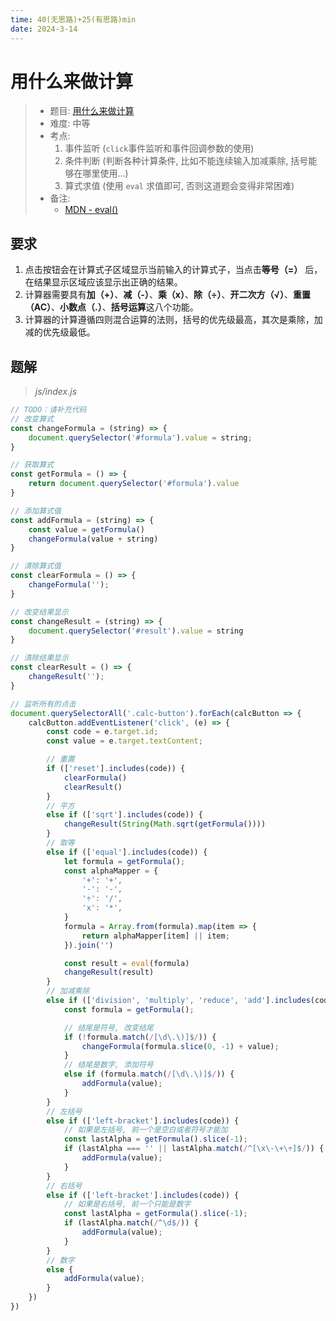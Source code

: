 ```yaml
---
time: 40(无思路)+25(有思路)min
date: 2024-3-14
---
```


# 用什么来做计算

> - 题目: [用什么来做计算](https://www.lanqiao.cn/problems/2441/learning/?subject_code=4&group_code=1&match_num=13&match_flow=2&origin=cup&page=1)
> - 难度: 中等
> - 考点: 
>   1. 事件监听 (`click`事件监听和事件回调参数的使用)
>   1. 条件判断 (判断各种计算条件, 比如不能连续输入加减乘除, 括号能够在哪里使用...)
>   1. 算式求值 (使用 `eval` 求值即可, 否则这道题会变得非常困难)
> - 备注:
>   - [MDN - eval()](https://developer.mozilla.org/zh-CN/docs/Web/JavaScript/Reference/Global_Objects/eval)

## 要求

1. 点击按钮会在计算式子区域显示当前输入的计算式子，当点击**等号（=）** 后，在结果显示区域应该显示出正确的结果。
2. 计算器需要具有**加（+）**、**减（-）**、**乘（x）**、**除（÷）**、**开二次方（√）**、**重置（AC）**、**小数点（.）**、**括号运算**这八个功能。
3. 计算器的计算遵循四则混合运算的法则，括号的优先级最高，其次是乘除，加减的优先级最低。

## 题解

> *js/index.js*

```js
// TODO：请补充代码
// 改变算式
const changeFormula = (string) => {
    document.querySelector('#formula').value = string;
}

// 获取算式
const getFormula = () => {
    return document.querySelector('#formula').value
}

// 添加算式值
const addFormula = (string) => {
    const value = getFormula()
    changeFormula(value + string)
}

// 清除算式值
const clearFormula = () => {
    changeFormula('');
}

// 改变结果显示
const changeResult = (string) => {
    document.querySelector('#result').value = string
}

// 清除结果显示
const clearResult = () => {
    changeResult('');
}

// 监听所有的点击
document.querySelectorAll('.calc-button').forEach(calcButton => {
    calcButton.addEventListener('click', (e) => {
        const code = e.target.id;
        const value = e.target.textContent;

        // 重置
        if (['reset'].includes(code)) {
            clearFormula()
            clearResult()
        }
        // 平方
        else if (['sqrt'].includes(code)) {
            changeResult(String(Math.sqrt(getFormula())))
        }
        // 取等
        else if (['equal'].includes(code)) {
            let formula = getFormula();
            const alphaMapper = {
                '+': '+',
                '-': '-',
                '÷': '/',
                'x': '*',
            }
            formula = Array.from(formula).map(item => {
                return alphaMapper[item] || item;
            }).join('')

            const result = eval(formula)
            changeResult(result)
        }
        // 加减乘除
        else if (['division', 'multiply', 'reduce', 'add'].includes(code)) {
            const formula = getFormula();

            // 结尾是符号, 改变结尾
            if (!formula.match(/[\d\.\)]$/)) {
                changeFormula(formula.slice(0, -1) + value);
            }
            // 结尾是数字, 添加符号
            else if (formula.match(/[\d\.\)]$/)) {
                addFormula(value);
            }
        }
        // 左括号
        else if (['left-bracket'].includes(code)) {
            // 如果是左括号, 前一个是空白或者符号才能加
            const lastAlpha = getFormula().slice(-1);
            if (lastAlpha === '' || lastAlpha.match(/^[\x\-\+\÷]$/)) {
                addFormula(value);
            }
        }
        // 右括号
        else if (['left-bracket'].includes(code)) {
            // 如果是右括号, 前一个只能是数字
            const lastAlpha = getFormula().slice(-1);
            if (lastAlpha.match(/^\d$/)) {
                addFormula(value);
            }
        }
        // 数字
        else {
            addFormula(value);
        }
    })
})
```